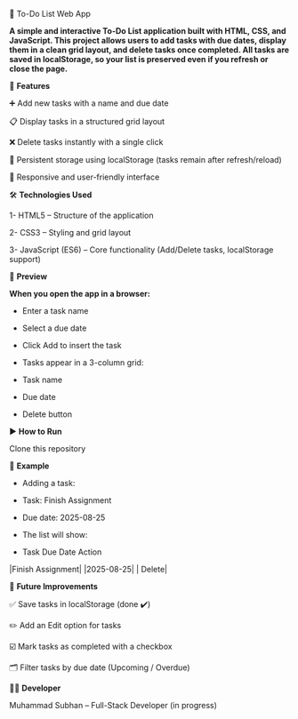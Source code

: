 📝 To-Do List Web App

**A simple and interactive To-Do List application built with HTML, CSS, and JavaScript.
This project allows users to add tasks with due dates, display them in a clean grid layout, and delete tasks once completed.
All tasks are saved in localStorage, so your list is preserved even if you refresh or close the page.**

🚀 **Features**

➕ Add new tasks with a name and due date

📋 Display tasks in a structured grid layout

❌ Delete tasks instantly with a single click

💾 Persistent storage using localStorage (tasks remain after refresh/reload)

📱 Responsive and user-friendly interface

🛠️ **Technologies Used**

1- HTML5 – Structure of the application

2- CSS3 – Styling and grid layout

3- JavaScript (ES6) – Core functionality (Add/Delete tasks, localStorage support)

📸 **Preview**

**When you open the app in a browser:**

- Enter a task name

- Select a due date

- Click Add to insert the task

- Tasks appear in a 3-column grid:

- Task name

- Due date

- Delete button

▶️ **How to Run**

Clone this repository

📌 **Example**

- Adding a task:

- Task: Finish Assignment

- Due date: 2025-08-25

- The list will show:

- Task	Due Date	Action
  
|Finish Assignment|	 |2025-08-25| 	| Delete|

📅 **Future Improvements**

✅ Save tasks in localStorage (done ✔️)

✏️ Add an Edit option for tasks

☑️ Mark tasks as completed with a checkbox

🗂 Filter tasks by due date (Upcoming / Overdue)

👨‍💻 **Developer**

Muhammad Subhan – Full-Stack Developer (in progress)
